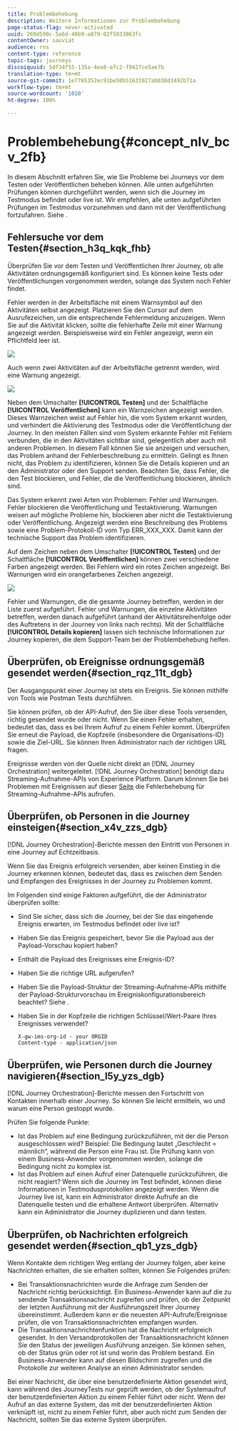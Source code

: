 ```yaml
---
title: Problembehebung
description: Weitere Informationen zur Problembehebung
page-status-flag: never-activated
uuid: 269d590c-5a6d-40b9-a879-02f5033863fc
contentOwner: sauviat
audience: rns
content-type: reference
topic-tags: journeys
discoiquuid: 5df34f55-135a-4ea8-afc2-f9427ce5ae7b
translation-type: tm+mt
source-git-commit: 1e7765352ec91be50b51633927ab038d3492b71a
workflow-type: tm+mt
source-wordcount: '1010'
ht-degree: 100%

---
```



# Problembehebung{#concept_nlv_bcv_2fb}

In diesem Abschnitt erfahren Sie, wie Sie Probleme bei Journeys vor dem Testen oder Veröffentlichen beheben können. Alle unten aufgeführten Prüfungen können durchgeführt werden, wenn sich die Journey im Testmodus befindet oder live ist. Wir empfehlen, alle unten aufgeführten Prüfungen im Testmodus vorzunehmen und dann mit der Veröffentlichung fortzufahren. Siehe [](../building-journeys/testing-the-journey.md).

## Fehlersuche vor dem Testen{#section_h3q_kqk_fhb}

Überprüfen Sie vor dem Testen und Veröffentlichen Ihrer Journey, ob alle Aktivitäten ordnungsgemäß konfiguriert sind. Es können keine Tests oder Veröffentlichungen vorgenommen werden, solange das System noch Fehler findet.

Fehler werden in der Arbeitsfläche mit einem Warnsymbol auf den Aktivitäten selbst angezeigt. Platzieren Sie den Cursor auf dem Ausrufezeichen, um die entsprechende Fehlermeldung anzuzeigen. Wenn Sie auf die Aktivität klicken, sollte die fehlerhafte Zeile mit einer Warnung angezeigt werden. Beispielsweise wird ein Fehler angezeigt, wenn ein Pflichtfeld leer ist.

![](../assets/journey63.png)

Auch wenn zwei Aktivitäten auf der Arbeitsfläche getrennt werden, wird eine Warnung angezeigt.

![](../assets/canvas-disconnected.png)

Neben dem Umschalter **[!UICONTROL Testen]** und der Schaltfläche **[!UICONTROL Veröffentlichen]** kann ein Warnzeichen angezeigt werden. Dieses Warnzeichen weist auf Fehler hin, die vom System erkannt wurden, und verhindert die Aktivierung des Testmodus oder die Veröffentlichung der Journey. In den meisten Fällen sind vom System erkannte Fehler mit Fehlern verbunden, die in den Aktivitäten sichtbar sind, gelegentlich aber auch mit anderen Problemen. In diesem Fall können Sie sie anzeigen und versuchen, das Problem anhand der Fehlerbeschreibung zu ermitteln. Gelingt es Ihnen nicht, das Problem zu identifizieren, können Sie die Details kopieren und an den Administrator oder den Support senden. Beachten Sie, dass Fehler, die den Test blockieren, und Fehler, die die Veröffentlichung blockieren, ähnlich sind.

Das System erkennt zwei Arten von Problemen: Fehler und Warnungen. Fehler blockieren die Veröffentlichung und Testaktivierung. Warnungen weisen auf mögliche Probleme hin, blockieren aber nicht die Testaktivierung oder Veröffentlichung. Angezeigt werden eine Beschreibung des Problems sowie eine Problem-Protokoll-ID vom Typ ERR_XXX_XXX. Damit kann der technische Support das Problem identifizieren.

Auf dem Zeichen neben dem Umschalter **[!UICONTROL Testen]** und der Schaltfläche **[!UICONTROL Veröffentlichen]** können zwei verschiedene Farben angezeigt werden. Bei Fehlern wird ein rotes Zeichen angezeigt. Bei Warnungen wird ein orangefarbenes Zeichen angezeigt.

![](../assets/journey75.png)

Fehler und Warnungen, die die gesamte Journey betreffen, werden in der Liste zuerst aufgeführt. Fehler und Warnungen, die einzelne Aktivitäten betreffen, werden danach aufgeführt (anhand der Aktivitätsreihenfolge oder des Auftretens in der Journey von links nach rechts). Mit der Schaltfläche **[!UICONTROL Details kopieren]** lassen sich technische Informationen zur Journey kopieren, die dem Support-Team bei der Problembehebung helfen.

## Überprüfen, ob Ereignisse ordnungsgemäß gesendet werden{#section_rqz_11t_dgb}

Der Ausgangspunkt einer Journey ist stets ein Ereignis. Sie können mithilfe von Tools wie Postman Tests durchführen.

Sie können prüfen, ob der API-Aufruf, den Sie über diese Tools versenden, richtig gesendet wurde oder nicht. Wenn Sie einen Fehler erhalten, bedeutet das, dass es bei Ihrem Aufruf zu einem Fehler kommt. Überprüfen Sie erneut die Payload, die Kopfzeile (insbesondere die Organisations-ID) sowie die Ziel-URL. Sie können Ihren Administrator nach der richtigen URL fragen.

Ereignisse werden von der Quelle nicht direkt an [!DNL Journey Orchestration] weitergeleitet. [!DNL Journey Orchestration] benötigt dazu Streaming-Aufnahme-APIs von Experience Platform. Darum können Sie bei Problemen mit Ereignissen auf dieser [Seite](https://docs.adobe.com/content/help/de-DE/experience-platform/ingestion/streaming/troubleshooting.html) die Fehlerbehebung für Streaming-Aufnahme-APIs aufrufen.

## Überprüfen, ob Personen in die Journey einsteigen{#section_x4v_zzs_dgb}

[!DNL Journey Orchestration]-Berichte messen den Eintritt von Personen in eine Journey auf Echtzeitbasis.

Wenn Sie das Ereignis erfolgreich versenden, aber keinen Einstieg in die Journey erkennen können, bedeutet das, dass es zwischen dem Senden und Empfangen des Ereignisses in der Journey zu Problemen kommt.

Im Folgenden sind einige Faktoren aufgeführt, die der Administrator überprüfen sollte:

* Sind Sie sicher, dass sich die Journey, bei der Sie das eingehende Ereignis erwarten, im Testmodus befindet oder live ist?
* Haben Sie das Ereignis gespeichert, bevor Sie die Payload aus der Payload-Vorschau kopiert haben?
* Enthält die Payload des Ereignisses eine Ereignis-ID?
* Haben Sie die richtige URL aufgerufen?
* Haben Sie die Payload-Struktur der Streaming-Aufnahme-APIs mithilfe der Payload-Strukturvorschau im Ereigniskonfigurationsbereich beachtet? Siehe [](../event/previewing-the-payload.md).
* Haben Sie in der Kopfzeile die richtigen Schlüssel/Wert-Paare Ihres Ereignisses verwendet?

   ```
   X-gw-ims-org-id - your ORGID
   Content-type - application/json
   ```

## Überprüfen, wie Personen durch die Journey navigieren{#section_l5y_yzs_dgb}

[!DNL Journey Orchestration]-Berichte messen den Fortschritt von Kontakten innerhalb einer Journey. So können Sie leicht ermitteln, wo und warum eine Person gestoppt wurde.

Prüfen Sie folgende Punkte:

* Ist das Problem auf eine Bedingung zurückzuführen, mit der die Person ausgeschlossen wird? Beispiel: Die Bedingung lautet „Geschlecht = männlich“, während die Person eine Frau ist. Die Prüfung kann von einem Business-Anwender vorgenommen werden, solange die Bedingung nicht zu komplex ist.
* Ist das Problem auf einen Aufruf einer Datenquelle zurückzuführen, die nicht reagiert? Wenn sich die Journey im Test befindet, können diese Informationen in Testmodusprotokollen angezeigt werden. Wenn die Journey live ist, kann ein Administrator direkte Aufrufe an die Datenquelle testen und die erhaltene Antwort überprüfen. Alternativ kann ein Administrator die Journey duplizieren und dann testen.

## Überprüfen, ob Nachrichten erfolgreich gesendet werden{#section_qb1_yzs_dgb}

Wenn Kontakte dem richtigen Weg entlang der Journey folgen, aber keine Nachrichten erhalten, die sie erhalten sollten, können Sie Folgendes prüfen:

* Bei Transaktionsnachrichten wurde die Anfrage zum Senden der Nachricht richtig berücksichtigt. Ein Business-Anwender kann auf die zu sendende Transaktionsnachricht zugreifen und prüfen, ob der Zeitpunkt der letzten Ausführung mit der Ausführungszeit Ihrer Journey übereinstimmt. Außerdem kann er die neuesten API-Aufrufe/Ereignisse prüfen, die von Transaktionsnachrichten empfangen wurden.
* Die Transaktionsnachrichtenfunktion hat die Nachricht erfolgreich gesendet. In den Versandprotokollen der Transaktionsnachricht können Sie den Status der jeweiligen Ausführung anzeigen. Sie können sehen, ob der Status grün oder rot ist und worin das Problem bestand. Ein Business-Anwender kann auf diesen Bildschirm zugreifen und die Protokolle zur weiteren Analyse an einen Administrator senden.

Bei einer Nachricht, die über eine benutzerdefinierte Aktion gesendet wird, kann während des Journey­Tests nur geprüft werden, ob der Systemaufruf der benutzerdefinierten Aktion zu einem Fehler führt oder nicht. Wenn der Aufruf an das externe System, das mit der benutzerdefinierten Aktion verknüpft ist, nicht zu einem Fehler führt, aber auch nicht zum Senden der Nachricht, sollten Sie das externe System überprüfen.


